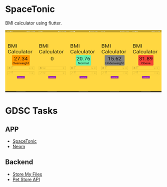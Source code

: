 # SpaceTonic

BMI calculator using flutter.

<img src="assets/ss1.jpeg" alt= “” width="100" height="200"><img src="assets/ss2.jpeg" alt= “” width="100" height="200"><img src="assets/ss3.jpeg" alt= “” width="100" height="200"><img src="assets/ss4.jpeg" alt= “” width="100" height="200"><img src="assets/ss5.jpeg" alt= “” width="100" height="200">

# GDSC Tasks

## APP

- [SpaceTonic](https://github.com/vinay-04/bmicalculator)
- [Neom](https://github.com/vinay-04/Neom)

## Backend

- [Store My Files](https://github.com/vinay-04/StoreMyFiles)
- [Pet Store API](https://github.com/vinay-04/Pet-Store-API)
